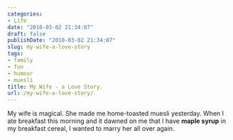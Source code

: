```yaml
---
categories:
- Life
date: "2010-03-02 21:34:07"
draft: false
publishDate: "2010-03-02 21:34:07"
slug: my-wife-a-love-story
tags:
- family
- fun
- humour
- muesli
title: My Wife - a Love Story.
url: /my-wife-a-love-story/
---
```

My wife is magical. She made me home-toasted muesli yesterday. When I
ate breakfast this morning and it dawned on me that I have **maple
syrup** in my breakfast cereal, I wanted to marry her all over again.